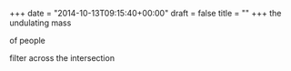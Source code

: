+++
date = "2014-10-13T09:15:40+00:00"
draft = false
title = ""
+++
the undulating mass

of people

filter across the intersection
